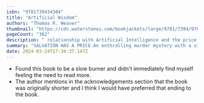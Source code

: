 ```yaml
---
isbn: "9781739434304"
title: "Artificial Wisdom"
authors: "Thomas R. Weaver"
thumbnail: "https://cdn.waterstones.com/bookjackets/large/9781/7394/9781739434304.jpg"
pageCount: "362"
description: " relationship with Artificial Intelligence and the price we would be willing to pay, as a species, to be saved. Perfect for fans of Blake Crouch, Neal Stephenson, Philip K Dick, Kim Stanley Robinson and RR Haywood.It's 2050, a decade after a heatwave that killed four hundred million across the Persian Gulf, including journalist Marcus Tully's wife. Now he must uncover the truth: was the disaster natural? Or is the weather now a weapon of genocide?A whistleblower pulls Tully into a murder investigation at the centre of an election battle for a global dictator, with a mandate to prevent a climate apocalypse. A former US President campaigns against the first AI politician of the position, but someone is trying to sway the outcome.Tully must convince the world to face the truth and make hard choices about the future of the species. But will humanity ultimately choose salvation over freedom, whatever the cost?"
summary: "SALVATION HAS A PRICE.An enthralling murder mystery with a vividly realised future world, forcing readers to grapple hard hitting questions about the climate crisis, our"
date: 2024-03-24T17:34:37.147Z
---
```


- Found this book to be a slow burner and didn't immediately find myself feeling the need to read more.
- The author mentions in the acknowledgements section that the book was originally shorter and I think I would have preferred that ending to the book.